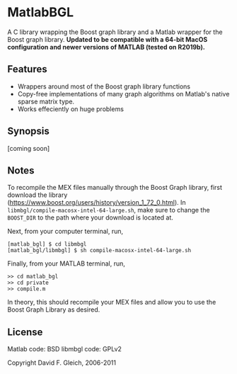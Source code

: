 MatlabBGL
=========

A C library wrapping the Boost graph library and a Matlab wrapper for the 
Boost graph library. **Updated to be compatible with a 64-bit MacOS configuration and newer versions of MATLAB (tested on R2019b).**

Features
--------

* Wrappers around most of the Boost graph library
functions
* Copy-free implementations of many graph algorithms
on Matlab's native sparse matrix type.
* Works effeciently on huge problems

Synopsis
--------

[coming soon]

Notes
-------
To recompile the MEX files manually through the Boost Graph library, first download the library (https://www.boost.org/users/history/version_1_72_0.html). In `libmbgl/compile-macosx-intel-64-large.sh`, make sure to change the `BOOST_DIR` to the path where your download is located at. 

Next, from your computer terminal, run,

```console
[matlab_bgl] $ cd libmbgl
[matlab_bgl/libmbgl] $ sh compile-macosx-intel-64-large.sh
```

Finally, from your MATLAB terminal, run,

```console
>> cd matlab_bgl
>> cd private
>> compile.m
```

In theory, this should recompile your MEX files and allow you to use the Boost Graph Library as desired. 

License
-------

Matlab code: BSD
libmbgl code: GPLv2

Copyright David F. Gleich, 2006-2011

